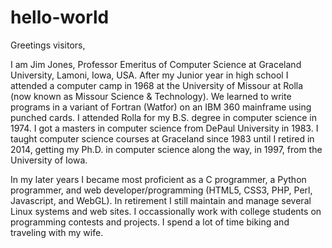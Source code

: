 # hello-world

Greetings visitors,

I am Jim Jones, Professor Emeritus of Computer Science at Graceland University, Lamoni, Iowa, USA.
After my Junior year in high school I attended a computer camp in 1968 at the University of
Missour at Rolla (now known as Missour Science & Technology). We learned to write programs in
a variant of Fortran (Watfor) on an IBM 360 mainframe using punched cards. I attended Rolla for
my B.S. degree in computer science in 1974. I got a masters in computer science from DePaul University
in 1983. I taught computer science courses at Graceland since 1983 until I retired in 2014, getting
my Ph.D. in computer science along the way, in 1997, from the University of Iowa.

In my later years I became most proficient as a C programmer, a Python programmer, and web
developer/programming (HTML5, CSS3, PHP, Perl, Javascript, and WebGL). In retirement I still
maintain and manage several Linux systems and web sites. I occassionally work with college students
on programming contests and projects. I spend a lot of time biking and traveling with my wife.

